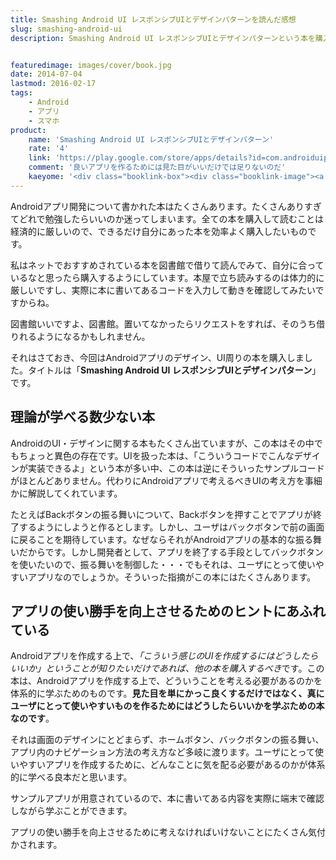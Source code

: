 ```yaml
---
title: Smashing Android UI レスポンシブUIとデザインパターンを読んだ感想
slug: smashing-android-ui
description: Smashing Android UI レスポンシブUIとデザインパターンという本を購入しました。この本は、アプリの見た目のデザインについてだけでなく、アプリの使い勝手も含めたデザインの考え方を学べる良書になっています。


featuredimage: images/cover/book.jpg
date: 2014-07-04
lastmod: 2016-02-17
tags: 
    - Android
    - アプリ
    - スマホ
product:
    name: 'Smashing Android UI レスポンシブUIとデザインパターン'
    rate: '4'
    link: 'https://play.google.com/store/apps/details?id=com.androiduipatterns.smashingandroidui.examples'
    comment: '良いアプリを作るためには見た目がいいだけでは足りないのだ'
    kaeyome: '<div class="booklink-box"><div class="booklink-image"><a href="http://www.amazon.co.jp/exec/obidos/asin/4844334514/illusionspace-22/" rel="nofollow" target="_blank"><img src="http://ecx.images-amazon.com/images/I/51IYNJe77iL._SL160_.jpg" style="border: none;" /></a></div><div class="booklink-info"><div class="booklink-name"><a href="http://www.amazon.co.jp/exec/obidos/asin/4844334514/illusionspace-22/" rel="nofollow" target="_blank">Smashing Android UI レスポンシブUIとデザインパターン</a><div class="booklink-powered-date">posted with <a href="http://yomereba.com" rel="nofollow" target="_blank">ヨメレバ</a></div></div><div class="booklink-detail">Juhani Lehtimaki インプレスジャパン 2013-08-26    </div><div class="booklink-link2"><div class="shoplinkamazon"><a href="http://www.amazon.co.jp/exec/obidos/asin/4844334514/illusionspace-22/" rel="nofollow" target="_blank" title="アマゾン" >Amazonで購入</a></div><div class="shoplinkrakuten"><a href="http://hb.afl.rakuten.co.jp/hgc/11acbc01.369b1bf6.11acbc02.cabf9fe9/?pc=http%3A%2F%2Fbooks.rakuten.co.jp%2Frb%2F12443641%2F%3Fscid%3Daf_ich_link_urltxt%26m%3Dhttp%3A%2F%2Fm.rakuten.co.jp%2Fev%2Fbook%2F" rel="nofollow" target="_blank" title="楽天ブックス" >楽天ブックスで購入</a></div>                                            </div></div><div class="booklink-footer"></div></div>'
---
```


Androidアプリ開発について書かれた本はたくさんあります。たくさんありすぎてどれで勉強したらいいのか迷ってしまいます。全ての本を購入して読むことは経済的に厳しいので、できるだけ自分にあった本を効率よく購入したいものです。

私はネットでおすすめされている本を図書館で借りて読んでみて、自分に合っているなと思ったら購入するようにしています。本屋で立ち読みするのは体力的に厳しいですし、実際に本に書いてあるコードを入力して動きを確認してみたいですからね。

図書館いいですよ、図書館。置いてなかったらリクエストをすれば、そのうち借りれるようになるかもしれません。

それはさておき、今回はAndroidアプリのデザイン、UI周りの本を購入しました。タイトルは「<strong>Smashing Android UI レスポンシブUIとデザインパターン</strong>」です。


## 理論が学べる数少ない本


AndroidのUI・デザインに関する本もたくさん出ていますが、この本はその中でもちょっと異色の存在です。UIを扱った本は、「こういうコードでこんなデザインが実装できるよ」という本が多い中、この本は逆にそういったサンプルコードがほとんどありません。代わりにAndroidアプリで考えるべきUIの考え方を事細かに解説してくれています。

たとえばBackボタンの振る舞いについて、Backボタンを押すことでアプリが終了するようにしようと作るとします。しかし、ユーザはバックボタンで前の画面に戻ることを期待しています。なぜならそれがAndroidアプリの基本的な振る舞いだからです。しかし開発者として、アプリを終了する手段としてバックボタンを使いたいので、振る舞いを制御した・・・でもそれは、ユーザにとって使いやすいアプリなのでしょうか。そういった指摘がこの本にはたくさんあります。


## アプリの使い勝手を向上させるためのヒントにあふれている


Androidアプリを作成する上で、<em>「こういう感じのUIを作成するにはどうしたらいいか」ということが知りたいだけであれば、他の本を購入するべき</em>です。この本は、Androidアプリを作成する上で、どういうことを考える必要があるのかを体系的に学ぶためのものです。<strong>見た目を単にかっこ良くするだけではなく、真にユーザにとって使いやすいものを作るためにはどうしたらいいかを学ぶための本なのです</strong>。

それは画面のデザインにとどまらず、ホームボタン、バックボタンの振る舞い、アプリ内のナビゲーション方法の考え方など多岐に渡ります。ユーザにとって使いやすいアプリを作成するために、どんなことに気を配る必要があるのかが体系的に学べる良本だと思います。

サンプルアプリが用意されているので、本に書いてある内容を実際に端末で確認しながら学ぶことができます。

アプリの使い勝手を向上させるために考えなければいけないことにたくさん気付かされます。


  